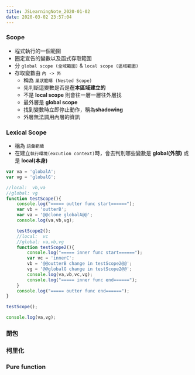 ```yaml
---
title: JSLearningNote_2020-01-02
date: 2020-03-02 23:57:04
---
```

### Scope
* 程式執行的一個範圍
* 圈定宣告的變數以及函式存取範圍
* 分 `global scope (全域範圍)` & `local scope (區域範圍)` 
* 存取變數由 `內 -> 外`
    * 稱為 `巢狀範疇 (Nested Scope)`
    * 先判斷這變數是否是**在本區域建立的**
    * 不是 **local scope** 則會往一層一層往外層找
    * 最外層是 **global scope**
    * 找到變數時立即停止動作，稱為**shadowing**  
    * 外層無法調用內層的資訊

### Lexical Scope
* 稱為 `語彙範疇`
* 在建立`執行環境(excution context)`時，會去判別哪些變數是 **global(外部)** 或是 **local(本身)**

```js
var va = 'globalA';
var vg = 'globalG';

//local:  vb,va
//global: vg
function testScope(){
    console.log("===== outter func start======");
    var vb = 'outterB';
    var va = '@@clone globalA@@';
    console.log(va,vb,vg);

    testScope2();
    //local:  vc
    //global: va,vb,vg
    function testScope2(){
        console.log("===== inner func start======");
        var vc = 'innerC';
        vb = '@@outterB change in testScope2@@';
        vg = '@@globalG change in testScope2@@';
        console.log(va,vb,vc,vg);
        console.log("===== inner func end======");
    }
    console.log("===== outter func end======");
}

testScope();

console.log(va,vg);
```

### 閉包

### 柯里化

### Pure function